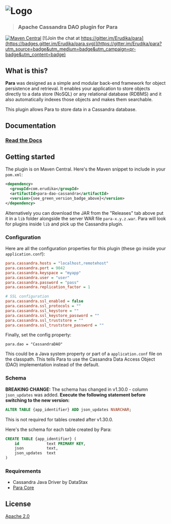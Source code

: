 ![Logo](https://s3-eu-west-1.amazonaws.com/org.paraio/para.png)
============================

> ### Apache Cassandra DAO plugin for Para

[![Maven Central](https://maven-badges.herokuapp.com/maven-central/com.erudika/para-dao-cassandra/badge.svg)](https://maven-badges.herokuapp.com/maven-central/com.erudika/para-dao-cassandra)
[![Join the chat at https://gitter.im/Erudika/para](https://badges.gitter.im/Erudika/para.svg)](https://gitter.im/Erudika/para?utm_source=badge&utm_medium=badge&utm_campaign=pr-badge&utm_content=badge)

## What is this?

**Para** was designed as a simple and modular back-end framework for object persistence and retrieval.
It enables your application to store objects directly to a data store (NoSQL) or any relational database (RDBMS)
and it also automatically indexes those objects and makes them searchable.

This plugin allows Para to store data in a Cassandra database.

## Documentation

### [Read the Docs](https://paraio.org/docs)

## Getting started

The plugin is on Maven Central. Here's the Maven snippet to include in your `pom.xml`:

```xml
<dependency>
  <groupId>com.erudika</groupId>
  <artifactId>para-dao-cassandra</artifactId>
  <version>{see_green_version_badge_above}</version>
</dependency>
```

Alternatively you can download the JAR from the "Releases" tab above put it in a `lib` folder alongside the server
WAR file `para-x.y.z.war`. Para will look for plugins inside `lib` and pick up the Cassandra plugin.

### Configuration

Here are all the configuration properties for this plugin (these go inside your `application.conf`):
```ini
para.cassandra.hosts = "localhost,remotehost"
para.cassandra.port = 9042
para.cassandra.keyspace = "myapp"
para.cassandra.user = "user"
para.cassandra.password = "pass"
para.cassandra.replication_factor = 1

# SSL configuration
para.cassandra.ssl_enabled = false
para.cassandra.ssl_protocols = ""
para.cassandra.ssl_keystore = ""
para.cassandra.ssl_keystore_password = ""
para.cassandra.ssl_truststore = ""
para.cassandra.ssl_truststore_password = ""
```

Finally, set the config property:
```
para.dao = "CassandraDAO"
```
This could be a Java system property or part of a `application.conf` file on the classpath.
This tells Para to use the Cassandra Data Access Object (DAO) implementation instead of the default.

### Schema

**BREAKING CHANGE:** The schema has changed in v1.30.0 - column `json_updates` was added.
**Execute the following statement before switching to the new version:**
```sql
ALTER TABLE {app_identifier} ADD json_updates NVARCHAR;
```
This is not required for tables created after v1.30.0.

Here's the schema for each table created by Para:
```sql
CREATE TABLE {app_identifier} (
    id            text PRIMARY KEY,
    json          text,
    json_updates  text
)
```

### Requirements

- Cassandra Java Driver by DataStax
- [Para Core](https://github.com/Erudika/para)

## License
[Apache 2.0](LICENSE)
